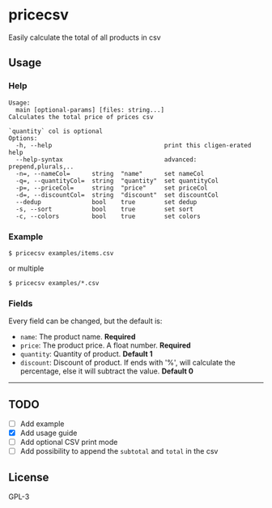 # pricecsv

Easily calculate the total of all products in csv

## Usage

### Help

```text
Usage:
  main [optional-params] [files: string...]
Calculates the total price of prices csv

`quantity` col is optional
Options:
  -h, --help                               print this cligen-erated help
  --help-syntax                            advanced: prepend,plurals,..
  -n=, --nameCol=      string  "name"      set nameCol
  -q=, --quantityCol=  string  "quantity"  set quantityCol
  -p=, --priceCol=     string  "price"     set priceCol
  -d=, --discountCol=  string  "discount"  set discountCol
  --dedup              bool    true        set dedup
  -s, --sort           bool    true        set sort
  -c, --colors         bool    true        set colors
```

### Example
```
$ pricecsv examples/items.csv
```
or multiple
```
$ pricecsv examples/*.csv
```

### Fields
Every field can be changed, but the default is:

- `name`: The product name. **Required**
- `price`: The product price. A float number. **Required**
- `quantity`: Quantity of product. **Default 1**
- `discount`: Discount of product. If ends with '%', will calculate the percentage, else it will subtract the value. **Default 0**

---

## TODO

- [ ] Add example
- [x] Add usage guide
- [ ] Add optional CSV print mode
- [ ] Add possibility to append the `subtotal` and `total` in the csv

## License

GPL-3
